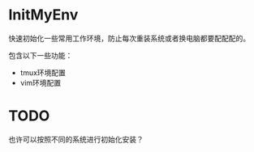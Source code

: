 # InitMyEnv

快速初始化一些常用工作环境，防止每次重装系统或者换电脑都要配配配的。

包含以下一些功能：

 - tmux环境配置
 - vim环境配置

# TODO

也许可以按照不同的系统进行初始化安装？
